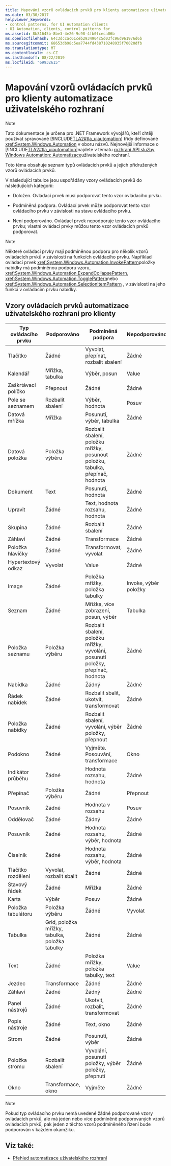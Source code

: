 ```yaml
---
title: Mapování vzorů ovládacích prvků pro klienty automatizace uživatelského rozhraní
ms.date: 03/30/2017
helpviewer_keywords:
- control patterns, for UI Automation clients
- UI Automation, clients, control patterns for
ms.assetid: 8b81645b-8be3-4e26-9c98-4fb0fceca06b
ms.openlocfilehash: 64c3dccac61ceb2934904c5d03fc96d961976d6b
ms.sourcegitcommit: 68653db98c5ea7744fd438710248935f70020dfb
ms.translationtype: MT
ms.contentlocale: cs-CZ
ms.lasthandoff: 08/22/2019
ms.locfileid: "69932615"
---
```

# <a name="control-pattern-mapping-for-ui-automation-clients"></a>Mapování vzorů ovládacích prvků pro klienty automatizace uživatelského rozhraní
> [!NOTE]
> Tato dokumentace je určena pro .NET Framework vývojářů, kteří chtějí používat spravované [!INCLUDE[TLA2#tla_uiautomation](../../../includes/tla2sharptla-uiautomation-md.md)] třídy definované <xref:System.Windows.Automation> v oboru názvů. Nejnovější informace o [!INCLUDE[TLA2#tla_uiautomation](../../../includes/tla2sharptla-uiautomation-md.md)]najdete v tématu [rozhraní API služby Windows Automation: Automatizace](https://go.microsoft.com/fwlink/?LinkID=156746)uživatelského rozhraní.  
  
 Toto téma obsahuje seznam typů ovládacích prvků a jejich přidružených vzorů ovládacích prvků.  
  
 V následující tabulce jsou uspořádány vzory ovládacích prvků do následujících kategorií:  
  
- Doložen. Ovládací prvek musí podporovat tento vzor ovládacího prvku.  
  
- Podmíněná podpora. Ovládací prvek může podporovat tento vzor ovládacího prvku v závislosti na stavu ovládacího prvku.  
  
- Není podporováno. Ovládací prvek nepodporuje tento vzor ovládacího prvku; vlastní ovládací prvky můžou tento vzor ovládacích prvků podporovat.  
  
> [!NOTE]
> Některé ovládací prvky mají podmíněnou podporu pro několik vzorů ovládacích prvků v závislosti na funkcích ovládacího prvku. Například ovládací prvek <xref:System.Windows.Automation.InvokePattern>položky nabídky má podmíněnou podporu vzoru, <xref:System.Windows.Automation.ExpandCollapsePattern>, <xref:System.Windows.Automation.TogglePattern>nebo <xref:System.Windows.Automation.SelectionItemPattern> , v závislosti na jeho funkci v ovládacím prvku nabídky.  
  
<a name="control_mapping_clients"></a>   
## <a name="ui-automation-control-patterns-for-clients"></a>Vzory ovládacích prvků automatizace uživatelského rozhraní pro klienty  
  
|Typ ovládacího prvku|Podporováno|Podmíněná podpora|Nepodporováno|  
|------------------|---------------|-------------------------|-------------------|  
|Tlačítko|Žádné|Vyvolat, přepínat, rozbalit sbalení|Žádné|  
|Kalendář|Mřížka, tabulka|Výběr, posun|Value|  
|Zaškrtávací políčko|Přepnout|Žádné|Žádné|  
|Pole se seznamem|Rozbalit sbalení|Výběr, hodnota|Posuv|  
|Datová mřížka|Mřížka|Posunutí, výběr, tabulka|Žádné|  
|Datová položka|Položka výběru|Rozbalit sbalení, položku mřížky, posunout položku, tabulka, přepínač, hodnota|Žádné|  
|Dokument|Text|Posunutí, hodnota|Žádné|  
|Upravit|Žádné|Text, hodnota rozsahu, hodnota|Žádné|  
|Skupina|Žádné|Rozbalit sbalení|Žádné|  
|Záhlaví|Žádné|Transformace|Žádné|  
|Položka hlavičky|Žádné|Transformovat, vyvolat|Žádné|  
|Hypertextový odkaz|Vyvolat|Value|Žádné|  
|Image|Žádné|Položka mřížky, položka tabulky|Invoke, výběr položky|  
|Seznam|Žádné|Mřížka, více zobrazení, posun, výběr|Tabulka|  
|Položka seznamu|Položka výběru|Rozbalit sbalení, položku mřížky, vyvolání, posunutí položky, přepínač, hodnota|Žádné|  
|Nabídka|Žádné|Žádný|Žádné|  
|Řádek nabídek|Žádné|Rozbalit sbalit, ukotvit, transformovat|Žádné|  
|Položka nabídky|Žádné|Rozbalit sbalení, vyvolání, výběr položky, přepnout|Žádné|  
|Podokno|Žádné|Vyjměte. Posouvání, transformace|Okno|  
|Indikátor průběhu|Žádné|Hodnota rozsahu, hodnota|Žádné|  
|Přepínač|Položka výběru|Žádné|Přepnout|  
|Posuvník|Žádné|Hodnota v rozsahu|Posuv|  
|Oddělovač|Žádné|Žádný|Žádné|  
|Posuvník|Žádné|Hodnota rozsahu, výběr, hodnota|Žádné|  
|Číselník|Žádné|Hodnota rozsahu, výběr, hodnota|Žádné|  
|Tlačítko rozdělení|Vyvolat, rozbalit sbalit|Žádné|Žádné|  
|Stavový řádek|Žádné|Mřížka|Žádné|  
|Karta|Výběr|Posuv|Žádné|  
|Položka tabulátoru|Položka výběru|Žádné|Vyvolat|  
|Tabulka|Grid, položka mřížky, tabulka, položka tabulky|Žádné|Žádné|  
|Text|Žádné|Položka mřížky, položka tabulky, text|Value|  
|Jezdec|Transformace|Žádné|Žádné|  
|Záhlaví|Žádné|Žádný|Žádné|  
|Panel nástrojů|Žádné|Ukotvit, rozbalit, transformovat|Žádné|  
|Popis nástroje|Žádné|Text, okno|Žádné|  
|Strom|Žádné|Posunutí, výběr|Žádné|  
|Položka stromu|Rozbalit sbalení|Vyvolání, posunutí položky, výběr položky, přepnutí|Žádné|  
|Okno|Transformace, okno|Vyjměte|Žádné|  
  
> [!NOTE]
> Pokud typ ovládacího prvku nemá uvedené žádné podporované vzory ovládacích prvků, ale má jeden nebo více podmíněně podporovaných vzorů ovládacích prvků, pak jeden z těchto vzorů podmíněného řízení bude podporován v každém okamžiku.  
  
## <a name="see-also"></a>Viz také:

- [Přehled automatizace uživatelského rozhraní](../../../docs/framework/ui-automation/ui-automation-overview.md)
